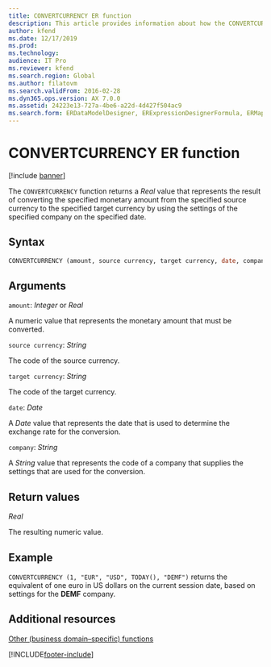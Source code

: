 ```yaml
---
title: CONVERTCURRENCY ER function
description: This article provides information about how the CONVERTCURRENCY Electronic reporting (ER) function is used.
author: kfend
ms.date: 12/17/2019
ms.prod: 
ms.technology: 
audience: IT Pro
ms.reviewer: kfend
ms.search.region: Global
ms.author: filatovm
ms.search.validFrom: 2016-02-28
ms.dyn365.ops.version: AX 7.0.0
ms.assetid: 24223e13-727a-4be6-a22d-4d427f504ac9
ms.search.form: ERDataModelDesigner, ERExpressionDesignerFormula, ERMappedFormatDesigner, ERModelMappingDesigner
---
```


# CONVERTCURRENCY ER function

[!include [banner](../includes/banner.md)]

The `CONVERTCURRENCY` function returns a *Real* value that represents the result of converting the specified monetary amount from the specified source currency to the specified target currency by using the settings of the specified company on the specified date.

## Syntax

```vb
CONVERTCURRENCY (amount, source currency, target currency, date, company)
```

## Arguments

`amount`: *Integer* or *Real*

A numeric value that represents the monetary amount that must be converted.

`source currency`: *String*

The code of the source currency.

`target currency`: *String*

The code of the target currency.

`date`: *Date*

A *Date* value that represents the date that is used to determine the exchange rate for the conversion.

`company`: *String*

A *String* value that represents the code of a company that supplies the settings that are used for the conversion.

## Return values

*Real*

The resulting numeric value.

## Example

`CONVERTCURRENCY (1, "EUR", "USD", TODAY(), "DEMF")` returns the equivalent of one euro in US dollars on the current session date, based on settings for the **DEMF** company.

## Additional resources

[Other (business domain–specific) functions](er-functions-category-other.md)


[!INCLUDE[footer-include](../../../includes/footer-banner.md)]
